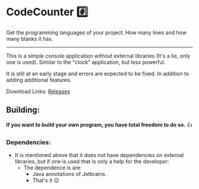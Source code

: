 # CodeCounter :hash:
Get the programming languages of your project. How many lines and how many blanks it has.

___

This is a simple console application without external libraries (It's a lie, only one is used). Similar to the "clock" application, but less powerful.

It is still at an early stage and errors are expected to be fixed. In addition to adding additional features.

Download Links: [Releases](https://github.com/Ushiosan23/CodeCounter/releases) 

## Building:

**If you want to build your own program, you have total freedom to do so.** :+1:

### Dependencies:
- It is mentioned above that it does not have dependencies on external libraries, but if one is used that is only a help for the developer:
    - The dependence is are:
        - Java annotations of Jetbrains.
        - That's it :wink: